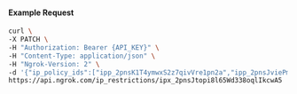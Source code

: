 <!-- Code generated for API Clients. DO NOT EDIT. -->

#### Example Request

```bash
curl \
-X PATCH \
-H "Authorization: Bearer {API_KEY}" \
-H "Content-Type: application/json" \
-H "Ngrok-Version: 2" \
-d '{"ip_policy_ids":["ipp_2pnsK1T4ymwxS2z7qivVre1pn2a","ipp_2pnsJviePmZtQ4uYPfry3IO5EJX"]}' \
https://api.ngrok.com/ip_restrictions/ipx_2pnsJtopi8l65Wd338oqlIkcwA5
```
